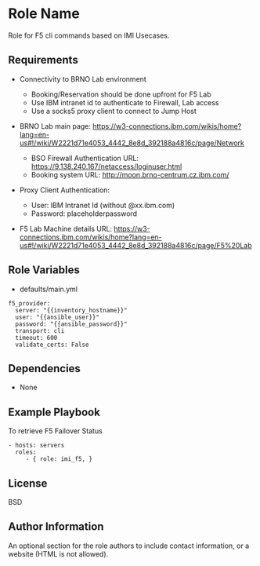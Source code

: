 Role Name
=========

Role for F5 cli commands based on IMI Usecases.

Requirements
------------

- Connectivity to BRNO Lab environment
  - Booking/Reservation should be done upfront for F5 Lab
  - Use IBM intranet id to authenticate to Firewall, Lab access
  - Use a socks5 proxy client to connect to Jump Host

- BRNO Lab main page: https://w3-connections.ibm.com/wikis/home?lang=en-us#!/wiki/W2221d71e4053_4442_8e8d_392188a4816c/page/Network
  - BSO Firewall Authentication URL: https://9.138.240.167/netaccess/loginuser.html
  - Booking system URL: http://moon.brno-centrum.cz.ibm.com/

- Proxy Client Authentication:
  - User: IBM Intranet Id (without @xx.ibm.com)
  - Password: placeholderpassword

- F5 Lab Machine details URL: https://w3-connections.ibm.com/wikis/home?lang=en-us#!/wiki/W2221d71e4053_4442_8e8d_392188a4816c/page/F5%20Lab

Role Variables
--------------

- defaults/main.yml

```
f5_provider:
  server: "{{inventory_hostname}}"
  user: "{{ansible_user}}"
  password: "{{ansible_password}}"
  transport: cli
  timeout: 600
  validate_certs: False
```

Dependencies
------------

- None

Example Playbook
----------------

To retrieve F5 Failover Status

    - hosts: servers
      roles:
         - { role: imi_f5, }

License
-------

BSD

Author Information
------------------

An optional section for the role authors to include contact information, or a website (HTML is not allowed).
